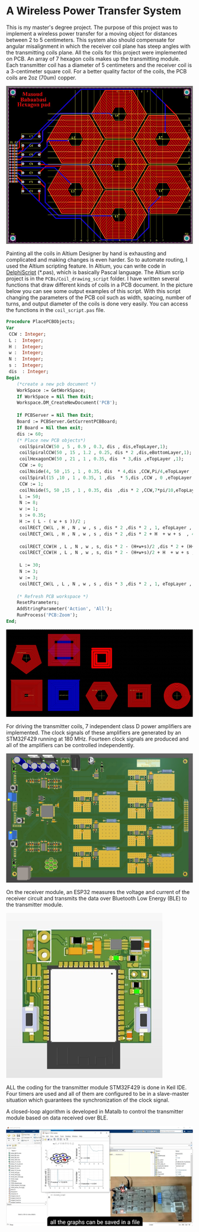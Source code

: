 # A Wireless Power Transfer System
This is my master's degree project. The purpose of this project was to implement a wireless power transfer for a moving object for distances between 2 to 5 centimeters. This system also should compensate for angular misalignment in which the receiver coil plane has steep angles with the transmitting coils plane. All the coils for this project were implemented on PCB.
An array of 7 hexagon coils makes up the transmitting module. Each transmitter coil has a diameter of 5 centimeters and the receiver coil is a 3-centimeter square coil. For a better quality factor of the coils, the PCB coils are 2oz (70um) copper. 

![transmitter array](./PCBs/Transmitter_CoilPAD_HEX/hexpad.jpg)

Painting all the coils in Altium Designer by hand is exhausting and complicated and making changes is even harder. So to automate routing, I used the Altium scripting feature. In Altium, you can write code in [DelphiScript](https://www.altium.com/documentation/altium-designer/writing-scripts) (*.pas), which is basically Pascal language. The Altium scrip project is in the `PCBs/Coil_drawing_script` folder. I have written several functions that draw different kinds of coils in a PCB document. In the picture below you can see some output examples of this script. With this script changing the parameters of the PCB coil such as width, spacing, number of turns, and output diameter of the coils is done very easily. You can access the functions in the `coil_script.pas` file.
```pascal
Procedure PlacePCBObjects;
Var
 CCW : Integer;
 L :  Integer;
 H :  Integer;
 w :  Integer;
 N :  Integer;
 s :  Integer;
 dis  : Integer;
Begin
    (*create a new pcb document *)
    WorkSpace := GetWorkSpace;
    If WorkSpace = Nil Then Exit;
    Workspace.DM_CreateNewDocument('PCB');

    If PCBServer = Nil Then Exit;
    Board := PCBServer.GetCurrentPCBBoard;
    If Board = Nil then exit;
    dis := 60;
    (* Place new PCB objects*)
     coilSpiralCW(50 , 5 , 0.9 , 0.3, dis , dis,eTopLayer,1);
     coilSpiralCCW(50 , 15 , 1.2 , 0.25, dis * 2 ,dis,eBottomLayer,1);
     coilHexagonCW(50 , 21 , 1 , 0.35, dis  * 3,dis ,eTopLayer ,1);
     CCW := 0;
     coilNside(4, 50 ,15 , 1 , 0.35, dis  * 4,dis ,CCW,Pi/4,eTopLayer , 1);
     coilSpiral(15 ,10 , 1 , 0.35, 1 ,dis  * 5,dis ,CCW , 0 ,eTopLayer , 1);
     CCW := 1;
     coilNside(5, 50 ,15 , 1 , 0.35, dis  ,dis * 2 ,CCW,7*pi/10,eTopLayer , 1);
     L := 50;
     N := 8;
     w := 1;
     s := 0.35;
     H := ( L - ( w + s ))/2 ;
     coilRECT_CW(L , H , N , w , s , dis * 2 ,dis * 2 , 1, eTopLayer , 1);
     coilRECT_CW(L , H , N , w , s , dis * 2 ,dis * 2 + H  + w + s  , 4 ,eTopLayer , 1);

     coilRECT_CCW(H , L , N , w , s, dis * 2 - (H+w+s)/2 ,dis * 2 + (H+w+s)/2 , 2 ,eBottomLayer , 1);
     coilRECT_CCW(H , L , N , w , s, dis * 2 - (H+w+s)/2 + H  + w + s ,dis * 2 + (H+w+s)/2, 1 ,eBottomLayer , 1);
     
     L := 30;
     N := 3;
     w := 3;
     coilRECT_CW(L , L , N , w , s , dis * 3 ,dis * 2 , 1, eTopLayer , 1);

    (* Refresh PCB workspace *)
    ResetParameters;
    AddStringParameter('Action', 'All');
    RunProcess('PCB:Zoom');
End;
```

![coils_altium](./PCBs/Coil_drawing_script/ouput_test.jpg)

For driving the transmitter coils, 7 independent class D power amplifiers are implemented. The clock signals of these amplifiers are generated by an STM32F429 running at 180 MHz. Fourteen clock signals are produced and all of the amplifiers can be controlled independently.

![power amps](./PCBs/multi_power_amp/pcb1.jpg)

On the receiver module, an ESP32 measures the voltage and current of the receiver circuit and transmits the data over Bluetooth Low Energy (BLE) to the transmitter module.

![receiver](./PCBs/reciever_module_revision/receiver_module.jpg)

ALL the coding for the transmitter module STM32F429 is done in Keil IDE. Four timers are used and all of them are configured to be in a slave-master situation which guarantees the synchronization of the clock signal.

A closed-loop algorithm is developed in Matalb to control the transmitter module based on data received over BLE.

![closed loop](./codes/matlab_code/closed_loop.jpg)